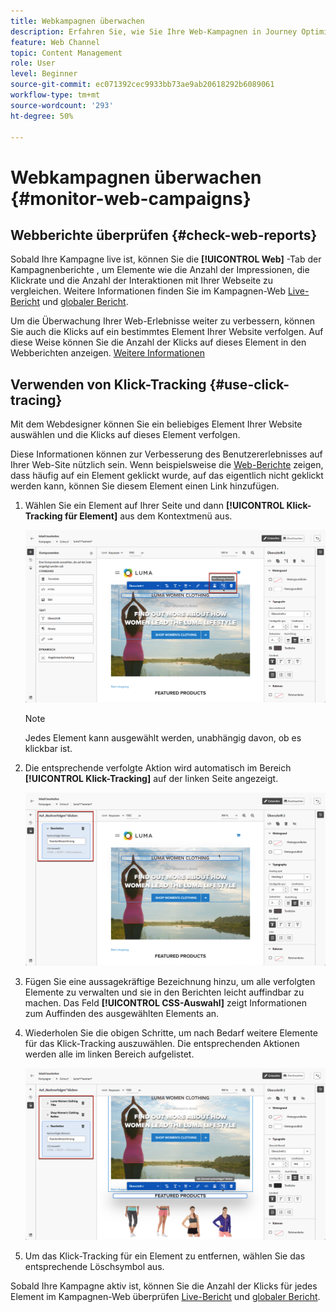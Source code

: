 ```yaml
---
title: Webkampagnen überwachen
description: Erfahren Sie, wie Sie Ihre Web-Kampagnen in Journey Optimizer überwachen.
feature: Web Channel
topic: Content Management
role: User
level: Beginner
source-git-commit: ec071392cec9933bb73ae9ab20618292b6089061
workflow-type: tm+mt
source-wordcount: '293'
ht-degree: 50%

---
```


# Webkampagnen überwachen {#monitor-web-campaigns}

## Webberichte überprüfen {#check-web-reports}

Sobald Ihre Kampagne live ist, können Sie die **[!UICONTROL Web]** -Tab der Kampagnenberichte , um Elemente wie die Anzahl der Impressionen, die Klickrate und die Anzahl der Interaktionen mit Ihrer Webseite zu vergleichen. Weitere Informationen finden Sie im Kampagnen-Web [Live-Bericht](../reports/campaign-live-report.md#web-tab) und [globaler Bericht](../reports/campaign-global-report.md#web-tab).

Um die Überwachung Ihrer Web-Erlebnisse weiter zu verbessern, können Sie auch die Klicks auf ein bestimmtes Element Ihrer Website verfolgen. Auf diese Weise können Sie die Anzahl der Klicks auf dieses Element in den Webberichten anzeigen. [Weitere Informationen](#use-click-tracing)

## Verwenden von Klick-Tracking {#use-click-tracing}

Mit dem Webdesigner können Sie ein beliebiges Element Ihrer Website auswählen und die Klicks auf dieses Element verfolgen.

Diese Informationen können zur Verbesserung des Benutzererlebnisses auf Ihrer Web-Site nützlich sein. Wenn beispielsweise die [Web-Berichte](../reports/campaign-global-report.md#web-tab) zeigen, dass häufig auf ein Element geklickt wurde, auf das eigentlich nicht geklickt werden kann, können Sie diesem Element einen Link hinzufügen.

1. Wählen Sie ein Element auf Ihrer Seite und dann **[!UICONTROL Klick-Tracking für Element]** aus dem Kontextmenü aus.

   ![](assets/web-designer-click-track.png)

   >[!NOTE]
   >
   >Jedes Element kann ausgewählt werden, unabhängig davon, ob es klickbar ist.

1. Die entsprechende verfolgte Aktion wird automatisch im Bereich **[!UICONTROL Klick-Tracking]** auf der linken Seite angezeigt.

   ![](assets/web-designer-click-track-pane.png)

1. Fügen Sie eine aussagekräftige Bezeichnung hinzu, um alle verfolgten Elemente zu verwalten und sie in den Berichten leicht auffindbar zu machen. Das Feld **[!UICONTROL CSS-Auswahl]** zeigt Informationen zum Auffinden des ausgewählten Elements an.

1. Wiederholen Sie die obigen Schritte, um nach Bedarf weitere Elemente für das Klick-Tracking auszuwählen. Die entsprechenden Aktionen werden alle im linken Bereich aufgelistet.

   ![](assets/web-designer-click-tracking-actions.png)

1. Um das Klick-Tracking für ein Element zu entfernen, wählen Sie das entsprechende Löschsymbol aus.

Sobald Ihre Kampagne aktiv ist, können Sie die Anzahl der Klicks für jedes Element im Kampagnen-Web überprüfen [Live-Bericht](../reports/campaign-live-report.md#web-tab) und [globaler Bericht](../reports/campaign-global-report.md#web-tab).
